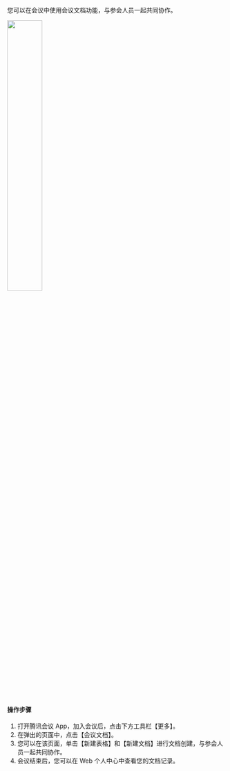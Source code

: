 您可以在会议中使用会议文档功能，与参会人员一起共同协作。

<img src="https://main.qcloudimg.com/raw/bd45837fc90e545015bc545e9336ee2f.jpg" width="40%">

#### 操作步骤
1. 打开腾讯会议 App，加入会议后，点击下方工具栏【更多】。
2. 在弹出的页面中，点击【会议文档】。
3. 您可以在该页面，单击【新建表格】和【新建文档】进行文档创建，与参会人员一起共同协作。
4. 会议结束后，您可以在 Web 个人中心中查看您的文档记录。

